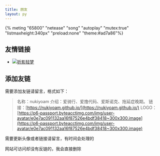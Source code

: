 ```yaml
---
title: 朋友
layout: py
---
```


{% meting "65800" "netease" "song" "autoplay" "mutex:true" "listmaxheight:340px" "preload:none" "theme:#ad7a86"%}

## 友情链接

- [![折影轻梦](https://avatar.mixcm.com/github/nexmoe)](https://nexmoe.com/ "折影轻梦")

## 添加友链

需要添加友链请留言，格式如下：

> 名称：nukiyoam
> 介绍：爱骑行、爱撸代码、爱斯诺克、拖延症晚期。
> 链接：[https://nukiyoam.github.io/](https://nukiyoam.github.io/)
> LOGO：[https://p6-passport.byteacctimg.com/img/user-avatar/e0e7ac091132aa16f87526e4bdf38418~300x300.image](https://p6-passport.byteacctimg.com/img/user-avatar/e0e7ac091132aa16f87526e4bdf38418~300x300.image)

需要更新头像或者链接请留言，有时间会处理的

网站可访问却没有反链的，我会直接删除

